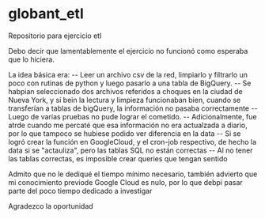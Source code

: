 # globant_etl
Repositorio para ejercicio etl

Debo decir que lamentablemente el ejercicio no funcionó como esperaba que lo hiciera.

La idea básica era:
-- Leer un archivo csv de la red, limpiarlo y filtrarlo un poco con rutinas de python y luego pasarlo a una tabla de BigQuery.
-- Se habpian seleccionado dos archivos referidos a choques en la ciudad de Nueva York, y si bein la lectura y limpieza funcionaban bien, cuando se transferían a tablas de bigQuery, la información no pasaba correctamente
-- Luego de varias pruebas no pude lograr el cometido.
-- Adicionalmente, fue atrde cuando me percaté que esa información no era actualzada a diario, por lo que tampoco se hubiese podido ver diferencia en la data
-- Si se logró crear la función en GoogleCloud, y el cron-job respectivo, de hecho la data si se "actauliza", pero las tablas SQL no están correctas
-- Al no tener las tablas correctas, es imposible crear queries que tengan sentido

Admito que no le dediqué el tiempo mínimo necesario, también advierto que mi conocimiento previode Google Cloud es nulo, por lo que debpi pasar parte del poco tiempo dedicado a investigar

Agradezco la oportunidad
